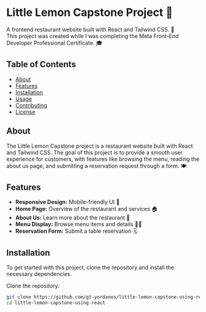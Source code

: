# Little Lemon Capstone Project 🍋

A frontend restaurant website built with React and Tailwind CSS. 🚀  
This project was created while I was completing the Meta Front-End Developer Professional Certificate. 🎓

## Table of Contents
- [About](#about)
- [Features](#features)
- [Installation](#installation)
- [Usage](#usage)
- [Contributing](#contributing)
- [License](#license)

## About

The Little Lemon Capstone project is a restaurant website built with React and Tailwind CSS. The goal of this project is to provide a smooth user experience for customers, with features like browsing the menu, reading the about us page, and submitting a reservation request through a form. 🍽️

## Features
- **Responsive Design:** Mobile-friendly UI 📱
- **Home Page:** Overview of the restaurant and services 🏠
- **About Us:** Learn more about the restaurant 🍋
- **Menu Display:** Browse menu items and details 🍔🍕
- **Reservation Form:** Submit a table reservation 🗓️

## Installation

To get started with this project, clone the repository and install the necessary dependencies.

Clone the repository:

```bash
git clone https://github.com/gt-yordanos/little-lemon-capstone-using-react.git
cd little-lemon-capstone-using-react
